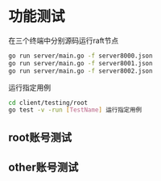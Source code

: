 # 功能测试

在三个终端中分别源码运行raft节点

```bash
go run server/main.go -f server8000.json
go run server/main.go -f server8001.json
go run server/main.go -f server8002.json
```

运行指定用例

```bash
cd client/testing/root
go test -v -run [TestName] 运行指定用例
```

## root账号测试

## other账号测试
